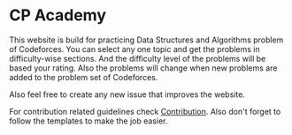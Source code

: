 # CP Academy

This website is build for practicing Data Structures and Algorithms problem of Codeforces. You can select any one topic and get the problems in difficulty-wise sections. And the difficulty level of the problems will be based your rating. Also the problems will change when new problems are added to the problem set of Codeforces.

Also feel free to create any new issue that improves the website.

For contribution related guidelines check [Contribution](https://github.com/Code-Aditya-14/CP-Academy/blob/main/CONTRIBUTING.md). Also don't forget to follow the templates to make the job easier.
